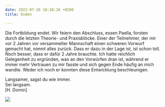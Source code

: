 ```yaml
---
date: 2022-07-26 10:28:26 +0200
title: Enden

---
```

Die Fortbildung endet. Wir feiern den Abschluss, essen Paella, forsten durch die letzten Theorie- und Praxisblöcke. Einer der Teilnehmer, der mir vor 2 Jahren vor versammelter Mannschaft einen schweren Vorwurf gemacht hat, nimmt alles zurück. Dass er dazu in der Lage ist, ist schon toll. Noch besser, dass er dafür 2 Jahre brauchte. Ich hatte reichlich Gelegenheit zu ergründen, was an den Vorwürfen dran ist, während er immer mehr Vertrauen zu mir fasste und sich gegen Ende häufig an mich wandte. Weder ich noch er konnten diese Entwicklung beschleunigen.

Langsamer, sagst du wie immer.  
Sei langsam.  
\[H. Domin\]

![](/uploads/abgeerntetes-feld.jpg)